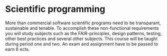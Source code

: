 # Scientific programming
More than commercial software scientific programs need to be transparant, sustainable and tenable. To accomplish these non-functional requirements you will study subjects such as the FAIR-principles, design patterns, testing, other best practices and several other subjects. This course will be taught during period one and two. An exam and assignment have to be passed to earn 6 ects.
